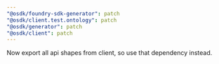 ```yaml
---
"@osdk/foundry-sdk-generator": patch
"@osdk/client.test.ontology": patch
"@osdk/generator": patch
"@osdk/client": patch
---
```


Now export all api shapes from client, so use that dependency instead.
